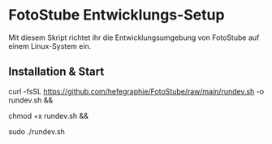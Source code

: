 # FotoStube Entwicklungs-Setup

Mit diesem Skript richtet ihr die Entwicklungsumgebung von FotoStube auf einem Linux-System ein.

## Installation & Start

curl -fsSL https://github.com/hefegraphie/FotoStube/raw/main/rundev.sh -o rundev.sh &&

chmod +x rundev.sh &&

sudo ./rundev.sh
